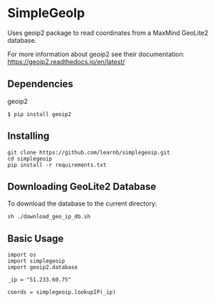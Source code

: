# SimpleGeoIp

Uses geoip2 package to read coordinates from a MaxMind GeoLite2 database.

For more information about geoip2 see their documentation: https://geoip2.readthedocs.io/en/latest/

## Dependencies

geoip2

```
$ pip install geoip2
```
## Installing

```
git clone https://github.com/learnb/simplegeoip.git
cd simplegeoip
pip install -r requirements.txt
```
## Downloading GeoLite2 Database

To download the database to the current directory:

```
sh ./download_geo_ip_db.sh
```

## Basic Usage

```
import os
import simplegeoip
import geoip2.database

_ip = "51.233.60.75"

coords = simplegeoip.lookupIP(_ip)
```

